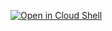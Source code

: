 [![Open in Cloud Shell](https://gstatic.com/cloudssh/images/open-btn.svg)](https://ssh.cloud.google.com/cloudshell/editor?cloudshell_git_repo=https%3A%2F%2Fgithub.com%2FGrappeggia%2Fcloud-code-samples&cloudshell_working_dir=golang%2Fgo-guestbook%2F&cloudshell_tutorial=tutorial.md)
